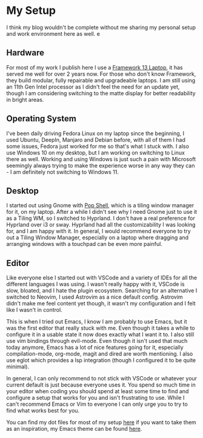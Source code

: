 # My Setup
I think my blog wouldn't be complete without me sharing my personal setup and work environment here as well.
e
## Hardware
For most of my work I publish here I use a [Framework 13 Laptop](https://frame.work/laptop13), it has served me well for over 2 years now. For those who don't know Framework, they build modular, fully repairable and upgradeable laptops. I am still using an 11th Gen Intel processor as I didn't feel the need for an update yet, though I am considering switching to the matte display for better readability in bright areas. 

## Operating System
I've been daily driving Fedora Linux on my laptop since the beginning, I used Ubuntu, DeepIn, Manjaro and Debian before, with all of them I had some issues, Fedora just worked for me so that's what I stuck with. I also use Windows 10 on my desktop, but I am working on switching to Linux there as well. Working and using Windows is just such a pain with Microsoft seemingly always trying to make the experience worse in any way they can - I am definitely not switching to Windows 11.

## Desktop
I started out using Gnome with [Pop Shell](https://github.com/pop-os/shell), which is a tiling window manager for it, on my laptop. After a while I didn't see why I need Gnome just to use it as a Tiling WM, so I switched to Hyprland. I don't have a real preference for Hyprland over i3 or sway.
Hyprland had all the customizability I was looking for, and I am happy with it. 
In general, I would recommend everyone to try out a Tiling Window Manager, especially on a laptop where dragging and arranging windows with a touchpad can be even more painful. 

## Editor
Like everyone else I started out with VSCode and a variety of IDEs for all the different languages I was using. I wasn't really happy with it, VSCode is slow, bloated, and I hate the plugin ecosystem. Searching for an alternative I switched to Neovim, I used Astrovim as a nice default config. Astrovim didn't make me feel content yet though, it wasn't my configuration and I felt like I wasn't in control. 

This is when I tried out Emacs, I know I am probably to use Emacs, but it was the first editor that really stuck with me. Even though it takes a while to configure it in a usable state it now does exactly what I want it to. I also still use vim bindings through evil-mode. 
Even though it isn't used that much today anymore, Emacs has a lot of nice features going for it, especially compilation-mode, org-mode, magit and dired are worth mentioning. 
I also use eglot which provides a lsp integration (though I configured it to be quite minimal). 

In general, I can only recommend to not stick with VSCode or whatever your current default is just because everyone uses it. You spend so much time in your editor when coding you should spend at least some time to find and configure a setup that works for you and isn't frustrating to use. While I can't recommend Emacs or Vim to everyone I can only urge you to try to find what works best for you.

You can find my dot files for most of my setup [here](https://github.com/nailuj05/dotfiles) if you want to take them as an inspiration, my Emacs theme can be found [here](https://github.com/nailuj05/gruber-darkest-theme).
